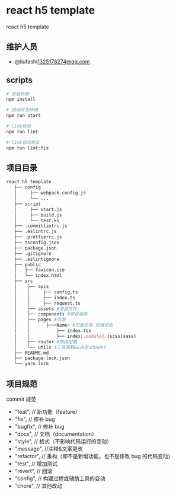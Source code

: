 # react h5 template

react h5 template

## 维护人员

- @liufashi<1325178274@qq.com>

## scripts

```bash
# 安装依赖
npm install

# 启动开发环境
npm run start

# lint检验
npm run lint

# lint自动修复
npm run lint:fix
```

## 项目目录

```bash
react h5 template
   ├── config
   │     ├── webpack.config.js
   │     └── ...
   ├── script
   │     ├── start.js
   │     ├── build.js
   │     └── test.ks
   ├── .commitlintrc.js
   ├── .eslintrc.js
   ├── .prettierrc.js
   ├── tsconfig.json
   ├── package.json
   ├── .gitignore
   ├── .eslintignore
   ├── public
   │   ├── favicon.ico
   │   └── index.html
   ├── src
   │    ├── apis
   │    │     ├── config.ts
   │    │     ├── index.ts
   │    │     ├── request.ts
   │    ├── assets #资源文件
   │    ├── components #项目组件
   │    ├── pages #页面
   │    │      ├──<Name> #页面名称 驼峰命名
   │    │          ├── index.tsx
   │    │          ├── index[.module].(scss|sass)
   │    ├── router #路由配置
   │    └── utils #工具函数&&自定义hooks
   ├── README.md
   ├── package-lock.json
   └── yarn.lock


```

## 项目规范

commit 规范

- "feat", // 新功能（feature）
- "fix", // 修补 bug
- "bugfix", // 修补 bug
- "docs", // 文档（documentation）
- "style", // 格式（不影响代码运行的变动）
- "message", //注释&文案更改
- "refactor", // 重构（即不是新增功能，也不是修改 bug 的代码变动）
- "test", // 增加测试
- "revert", // 回滚
- "config", // 构建过程或辅助工具的变动
- "chore", // 其他改动
